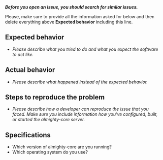 ***Before you open an issue, you should search for similar issues.***

Please, make sure to provide all the information asked for below and then delete everything above **Expected behavior** including this line.

## Expected behavior

* *Please describe what you tried to do and what you expect the software to act like.*

## Actual behavior

* *Please describe what happened instead of the expected behavior.*

## Steps to reproduce the problem

* *Please describe how a developer can reproduce the issue that you faced. Make sure you include information how you've configured, built, or started the almighty-core server.*

## Specifications

* Which version of almighty-core are you running?
* Which operating system do you use?
